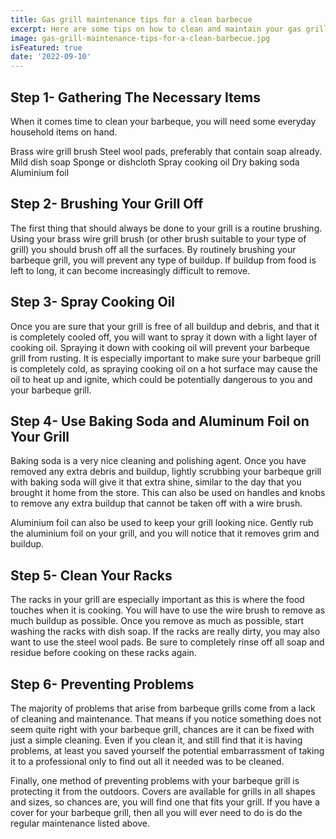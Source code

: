 ```yaml
---
title: Gas grill maintenance tips for a clean barbecue
excerpt: Here are some tips on how to clean and maintain your gas grill. Clean BBQ grills are healthier and can make a big difference.
image: gas-grill-maintenance-tips-for-a-clean-barbecue.jpg
isFeatured: true
date: '2022-09-10'
---
```

## Step 1- Gathering The Necessary Items

When it comes time to clean your barbeque, you will need some everyday household items on hand. 

Brass wire grill brush
Steel wool pads, preferably that contain soap already.
Mild dish soap
Sponge or dishcloth
Spray cooking oil
Dry baking soda
Aluminium foil

## Step 2- Brushing Your Grill Off

The first thing that should always be done to your grill is a routine brushing. Using your brass wire grill brush (or other brush suitable to your type of grill) you should brush off all the surfaces. By routinely brushing your barbeque grill, you will prevent any type of buildup. If buildup from food is left to long, it can become increasingly difficult to remove. 

## Step 3- Spray Cooking Oil

Once you are sure that your grill is free of all buildup and debris, and that it is completely cooled off, you will want to spray it down with a light layer of cooking oil. Spraying it down with cooking oil will prevent your barbeque grill from rusting. It is especially important to make sure your barbeque grill is completely cold, as spraying cooking oil on a hot surface may cause the oil to heat up and ignite, which could be potentially dangerous to you and your barbeque grill.

## Step 4- Use Baking Soda and Aluminum Foil on Your Grill 

Baking soda is a very nice cleaning and polishing agent. Once you have removed any extra debris and buildup, lightly scrubbing your barbeque grill with baking soda will give it that extra shine, similar to the day that you brought it home from the store. This can also be used on handles and knobs to remove any extra buildup that cannot be taken off with a wire brush.

Aluminium foil can also be used to keep your grill looking nice. Gently rub the aluminium foil on your grill, and you will notice that it removes grim and buildup.

## Step 5- Clean Your Racks

The racks in your grill are especially important as this is where the food touches when it is cooking. You will have to use the wire brush to remove as much buildup as possible. Once you remove as much as possible, start washing the racks with dish soap. If the racks are really dirty, you may also want to use the steel wool pads. Be sure to completely rinse off all soap and residue before cooking on these racks again.

## Step 6- Preventing Problems

The majority of problems that arise from barbeque grills come from a lack of cleaning and maintenance. That means if you notice something does not seem quite right with your barbeque grill, chances are it can be fixed with just a simple cleaning. Even if you clean it, and still find that it is having problems, at least you saved yourself the potential embarrassment of taking it to a professional only to find out all it needed was to be cleaned.

Finally, one method of preventing problems with your barbeque grill is protecting it from the outdoors. Covers are available for grills in all shapes and sizes, so chances are, you will find one that fits your grill. If you have a cover for your barbeque grill, then all you will ever need to do is do the regular maintenance listed above.
